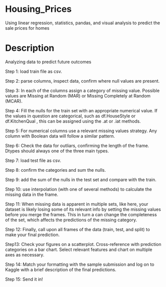 # Housing_Prices
Using linear regression, statistics, pandas, and visual analysis to predict the sale prices for homes

# Description
Analyzing data to predict future outcomes

Step 1: load train file as csv.

Step 2: parse columns, inspect data, confirm where null values are present.

Step 3: In each of the columns assign a category of missing value. Possible values are Missing at Random (MAR) or Missing Completely at Random (MCAR).

Step 4: Fill the nulls for the train set with an appropriate numerical value. If the values in question are categorical, such as df.HouseStyle or df.KitchenQual , this can be assigned using the .at or .iat methods. 

Step 5: For numerical columns use a relevant missing values strategy. Any column with Boolean data will follow a similar pattern.

Step 6: Check the data for outliars, confirming the length of the frame. Dtypes should always one of the three main types.


Step 7: load test file as csv. 

Step 8: confirm the categories and sum the nulls.

Step 9:  add the sum of the nulls in the test set and compare with the train.

Step 10: use interpolation (with one of several methods) to calculate the missing data in the frame. 

Step 11: When missing data is apparent in multiple sets, like here, your dataset is likely losing some of its relevant info by setting the missing values before you merge the frames. This in turn a can change the completeness of the set, which affects the predictions of the missing category.

Step 12: Finally, call upon all frames of the data (train, test, and split) to make your final prediction.


Step13: Check your figures on a scatterplot. Cross-reference with prediction categories on a bar chart. Select relevant features and chart on multiple axes as necessary.

Step 14: Match your formatting with the sample submission and log on to Kaggle with a brief description of the final predictions.

Step 15: Send it in!
